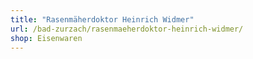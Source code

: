 ```yaml
---
title: "Rasenmäherdoktor Heinrich Widmer"
url: /bad-zurzach/rasenmaeherdoktor-heinrich-widmer/
shop: Eisenwaren
---
```

